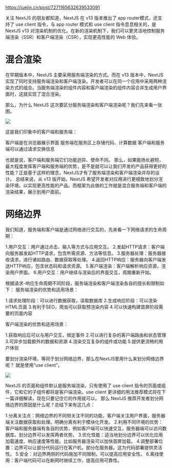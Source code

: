 
https://juejin.cn/post/7271165632639533091


关注 NextJS 的朋友都知道，NextJS 在 v13 版本推出了 app router模式，还支持了 use client 指令，与 app router 模式和 use client 指令息息相关的，是 NextJS v13 对渲染机制的优化。在新的渲染机制下，我们可以更灵活地控制服务端渲染（SSR）和客户端渲染（CSR），实现更高性能的 Web 体验。

# 混合渲染
在早期版本中，NextJS 主要采用服务端渲染的方式。而在 v13 版本中，NextJS 实现了同时支持服务端渲染和客户端渲染。开发者可以在同一个应用中采用两种渲染方式的组合。当服务端渲染的组件内容和客户端渲染的组件内容合并生成用户界面时，这就实现了混合渲染。

那么，为什么 NextJS 这次要区分服务端渲染和客户端渲染呢？我们先来看一张图。

![](https://p3-juejin.byteimg.com/tos-cn-i-k3u1fbpfcp/3a372306fd144f7e8f828ebc65127419~tplv-k3u1fbpfcp-jj-mark:3024:0:0:0:q75.awebp#?w=1920&h=1440&e=png&b=e91ab2)


这是我们印象中的客户端和服务端：

客户端是在浏览器展示界面
服务端在服务区上存储代码、计算数据
客户端和服务端可以通过请求交换信息

也就是说，客户端和服务端它们功能迥异、使命不同。
那么，如果能扬长避短，最大程度发挥客户端和服务端的优势，是不是就可以让我们开发的产品获得更好的性能？正是基于这样的理念，NextJS才有了服务端渲染和客户端渲染并存的设计。
总结来说，从 v13 版开始，NextJS 希望开发者对应用进行更细致地划分渲染环境，以实现更高性能的产品。而框架为此做的工作就是混合服务端和客户端的渲染结果，展示到用户面前。


# 网络边界
我们知道，服务端和客户端是通过网络进行交互的，先来看一下网络请求的生命周期：

1.用户交互：用户通过点击、输入等方式与应用交互。
2.发起HTTP请求：客户端向服务器发起HTTP请求，包含所需资源、方法等信息。
3.服务器处理：服务器接收请求，进行诸如路由、数据获取等处理。
4.返回HTTP响应：服务器向客户端发送HTTP响应，包含状态码和请求资源。
5.客户端渲染：客户端解析响应资源，渲染用户界面。
6.用户交互：用户继续与渲染后的界面交互，周期重新开始。

根据请求-响应生命周期不同阶段，服务端渲染和客户端渲染各自的擅长和限制如下：
服务端渲染的优势和适用场景：

1.请求处理阶段：可以进行数据获取，读取数据库
2.生成响应阶段：可以渲染HTML页面
3.有利于SEO，爬虫可以获取预渲染内容
4.可以快速构建首屏阶段需要的页面内容

客户端渲染的优势和适用场景：

1.获取响应后可以与用户交互，绑定事件
2.可以进行复杂的客户端路由和状态管理
3.可异步加载额外的数据和资源
4.渲染交互复杂的组件或功能
5.提供更流畅的用户体验

要划分渲染环境，等同于划分网络边界，那么在NextJS里用什么来划分网络边界呢？
就是使用“use client”。

![](https://p6-juejin.byteimg.com/tos-cn-i-k3u1fbpfcp/135401ae0abd4b7882667a6aee12f91b~tplv-k3u1fbpfcp-jj-mark:3024:0:0:0:q75.awebp#?w=1920&h=1440&e=png&b=f7f6f6)

NextJS 的页面和组件默认是服务端渲染，只有使用了 use client 指令的页面或组件，它和它的子组件都将是客户端渲染。use client 更详细的用法推荐模式将在下一篇详细解读，现在只要记住它的作用就可以。
那么 NextJS 推荐开发者划分网络边界的原因是什么呢？总结下来有这几点：

1.分离关注点：网络边界的不同侧关注不同的功能，客户端关注用户界面，服务器端关注数据获取和处理。明确分离有利于模块化开发。
2.利用不同环境的优势：客户端和服务器端有各自的优势，例如客户端可以快速交互，服务器端可以访问数据库。划分边界可以发挥两者优势。
3.优化性能：适当地划分边界可以优化应用加载速度、响应速度等性能。比如服务器渲染可以加快首屏加载。
4.调整部署位置：边界可以让部分代码运行在客户机，部分在服务器。这为代码部署提供灵活性。
5.安全：对边界两侧的代码施加不同限制，可以提高应用安全性。
6.离线使用：客户端代码可以在断网时继续工作，提高应用可靠性。